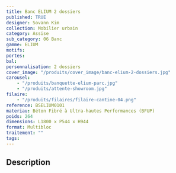 ```yaml
---
title: Banc ELIUM 2 dossiers
published: TRUE
designer: Sovann Kim
collection: Mobilier urbain
category: Assise
sub_category: 06 Banc
gamme: ELIUM
motifs:
portes:
bal:
personnalisation: 2 dossiers
cover_image: "/produits/cover_image/banc-elium-2-dossiers.jpg"
carousel:
    - "/produits/banquette-elium-parc.jpg"
    - "/produits/attente-showroom.jpg"
filaire:
    - "/produits/filaires/filaire-cantine-04.png"
reference: BSELIUM0101
materiau: Béton Fibré à Ultra-hautes Performances (BFUP)
poids: 264
dimensions: L1800 x P544 x H944
format: Multibloc
traitement: ""
tags:
---
```


## Description
